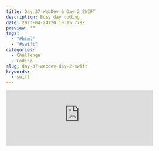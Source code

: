 ```yaml
---
title: Day 37 WebDev & Day 2 SWIFT
description: Busy day coding
date: 2023-04-24T20:10:15.779Z
preview: ""
tags:
  - "#html"
  - "#swift"
categories:
  - Challenge
  - Coding
slug: day-37-webdev-day-2-swift
keywords:
  - swift
---
```


<iframe src="https://mastodontech.de/@larnius/110255598787513518/embed" class="mastodon-embed" style="max-width: 100%; border: 0" width="400" allowfullscreen="allowfullscreen"></iframe><script src="https://mastodontech.de/embed.js" async="async"></script>
